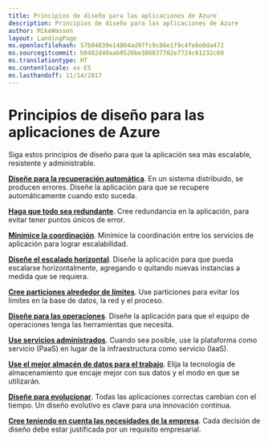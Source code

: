```yaml
---
title: Principios de diseño para las aplicaciones de Azure
description: Principios de diseño para las aplicaciones de Azure
author: MikeWasson
layout: LandingPage
ms.openlocfilehash: 57b04839e14804ad97fc9c86e1f9c4fe6e0da472
ms.sourcegitcommit: b0482d49aab0526be386837702e7724c61232c60
ms.translationtype: HT
ms.contentlocale: es-ES
ms.lasthandoff: 11/14/2017
---
```

# <a name="design-principles-for-azure-applications"></a>Principios de diseño para las aplicaciones de Azure

Siga estos principios de diseño para que la aplicación sea más escalable, resistente y administrable. 

**[Diseñe para la recuperación automática](self-healing.md)**. En un sistema distribuido, se producen errores. Diseñe la aplicación para que se recupere automáticamente cuando esto suceda.

**[Haga que todo sea redundante](redundancy.md)**. Cree redundancia en la aplicación, para evitar tener puntos únicos de error.
 
**[Minimice la coordinación](minimize-coordination.md)**. Minimice la coordinación entre los servicios de aplicación para lograr escalabilidad.
 
**[Diseñe el escalado horizontal](scale-out.md)**. Diseñe la aplicación para que pueda escalarse horizontalmente, agregando o quitando nuevas instancias a medida que se requiera.

**[Cree particiones alrededor de límites](partition.md)**. Use particiones para evitar los limites en la base de datos, la red y el proceso.

**[Diseñe para las operaciones](design-for-operations.md)**. Diseñe la aplicación para que el equipo de operaciones tenga las herramientas que necesita.

**[Use servicios administrados](managed-services.md)**. Cuando sea posible, use la plataforma como servicio (PaaS) en lugar de la infraestructura como servicio (IaaS).

**[Use el mejor almacén de datos para el trabajo](use-the-best-data-store.md)**. Elija la tecnología de almacenamiento que encaje mejor con sus datos y el modo en que se utilizarán. 
 
**[Diseñe para evolucionar](design-for-evolution.md)**. Todas las aplicaciones correctas cambian con el tiempo. Un diseño evolutivo es clave para una innovación continua.

**[Cree teniendo en cuenta las necesidades de la empresa](build-for-business.md)**. Cada decisión de diseño debe estar justificada por un requisito empresarial.

